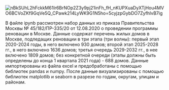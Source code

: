 ![nBkSUhL2hFckkM61Ir6BrNOp2Z3y9pj21inFh_fH_nKUPXuaDyXTjHou4MVO6BCVoZKf9GqVe5Q_CPawk214LyWK9G1N5ho=5cyjzpGybDO7ZyfhlvB7ig](https://github.com/Lekcheto/Moscow_renovation_2020/assets/113604211/4bbdb27c-249e-41fb-8932-238b57297a0d)


В файле ipynb рассмотрен набор данных из приказа Правительства Москвы № 45/182/ПР-335/20 от 12.08.2020 о проведении программы реновации в Москве. Данные содержат перечень жилых домов в Москве, подледащих реновации в три этапа (три волны): первый этап 2020-2024 годы, в него включено 930 домов; второй этап 2025-2028 гг., в него включено 1636 домов; третья очередь 2029-2032 гг., в нее включено 1809 домов; без конкретной очереди (этапы должны быть определены до конца 1 квартала 2021 года) - 688 домов.
Данные импортированы из файла excel и предобработаны с помощью библиотек pandas и numpy. После данные визуализированы с помощью библиотек matplotlib и seaborn в разрезе по годам, округам, улицам и районам.
